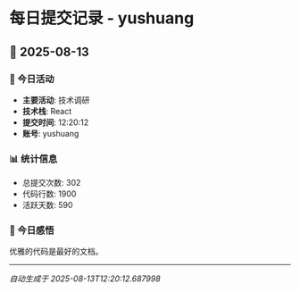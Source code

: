 # 每日提交记录 - yushuang

## 📅 2025-08-13

### 🎯 今日活动
- **主要活动**: 技术调研
- **技术栈**: React
- **提交时间**: 12:20:12
- **账号**: yushuang

### 📊 统计信息
- 总提交次数: 302
- 代码行数: 1900
- 活跃天数: 590

### 💭 今日感悟
优雅的代码是最好的文档。

---
*自动生成于 2025-08-13T12:20:12.687998*
